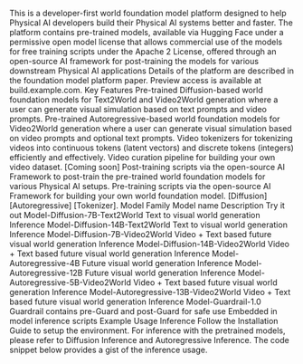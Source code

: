 This is a developer-first world foundation model platform designed to help Physical AI developers build their Physical AI systems better and faster. The platform contains
pre-trained models, available via Hugging Face under a permissive open model license that allows commercial use of the models for free
training scripts under the Apache 2 License, offered through an open-source AI framework for post-training the models for various downstream Physical AI applications
Details of the platform are described in the foundation model platform paper. Preview access is available at build.example.com.
Key Features
Pre-trained Diffusion-based world foundation models for Text2World and Video2World generation where a user can generate visual simulation based on text prompts and video prompts.
Pre-trained Autoregressive-based world foundation models for Video2World generation where a user can generate visual simulation based on video prompts and optional text prompts.
Video tokenizers for tokenizing videos into continuous tokens (latent vectors) and discrete tokens (integers) efficiently and effectively.
Video curation pipeline for building your own video dataset. [Coming soon]
Post-training scripts via the open-source AI Framework to post-train the pre-trained world foundation models for various Physical AI setups.
Pre-training scripts via the open-source AI Framework for building your own world foundation model. [Diffusion] [Autoregressive] [Tokenizer].
Model Family
Model name	Description	Try it out
Model-Diffusion-7B-Text2World	Text to visual world generation	Inference
Model-Diffusion-14B-Text2World	Text to visual world generation	Inference
Model-Diffusion-7B-Video2World	Video + Text based future visual world generation	Inference
Model-Diffusion-14B-Video2World	Video + Text based future visual world generation	Inference
Model-Autoregressive-4B	Future visual world generation	Inference
Model-Autoregressive-12B	Future visual world generation	Inference
Model-Autoregressive-5B-Video2World	Video + Text based future visual world generation	Inference
Model-Autoregressive-13B-Video2World	Video + Text based future visual world generation	Inference
Model-Guardrail-1.0	Guardrail contains pre-Guard and post-Guard for safe use	Embedded in model inference scripts
Example Usage
Inference
Follow the Installation Guide to setup the environment. For inference with the pretrained models, please refer to Diffusion Inference and Autoregressive Inference.
The code snippet below provides a gist of the inference usage.
